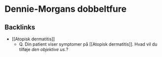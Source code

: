 # Dennie-Morgans dobbeltfure
## Backlinks
* [[Atopisk dermatitis]]
	* Q. Din patient viser symptomer på [[Atopisk dermatitis]]. Hvad vil du tilføje *den objektive us.*? 

<!-- #anki/tag/med/Derma #anki/deck/Medicine #anki/tag/med/GP -->

<!-- {BearID:D968012E-1479-41D0-ABEB-995F6961A331-84084-00009D651B14D5AF} -->
